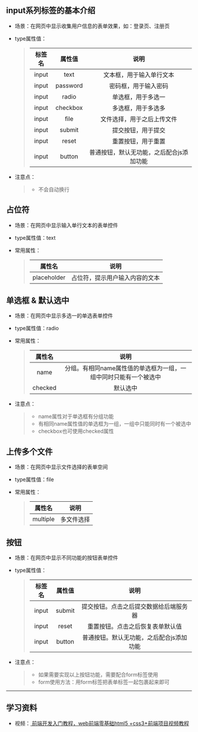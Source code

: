 ## input系列标签的基本介绍

- 场景：在网页中显示收集用户信息的表单效果，如：登录页、注册页  
- type属性值：  

    > | 标签名 | 属性值 | 说明 |
    > | :--: | :--: | :--: | 
    > | input | text | 文本框，用于输入单行文本 |
    > | input | password | 密码框，用于输入密码 |
    > | input | radio | 单选框，用于多选一 |
    > | input | checkbox | 多选框，用于多选多 |
    > | input | file | 文件选择，用于之后上传文件 |
    > | input | submit | 提交按钮，用于提交 |
    > | input | reset | 重置按钮，用于重置 |
    > | input | button | 普通按钮，默认无功能，之后配合js添加功能 |

- 注意点：
    > - 不会自动换行  

## 占位符  

- 场景：在网页中显示输入单行文本的表单控件  
- type属性值：text  
- 常用属性：  

    > | 属性名 | 说明 |
    > | :--: | :--: |
    > | placeholder | 占位符，提示用户输入内容的文本 |

## 单选框 & 默认选中  
- 场景：在网页中显示多选一的单选表单控件  
- type属性值：radio  
- 常用属性：  

    > | 属性名 | 说明 |
    > | :--: | :--: |
    > | name | 分组。有相同name属性值的单选框为一组，一组中同时只能有一个被选中 |
    > | checked | 默认选中 |  

- 注意点：  
    > - name属性对于单选框有分组功能  
    > - 有相同name属性值的单选框为一组，一组中只能同时有一个被选中  
    > - checkbox也可使用checked属性  

## 上传多个文件  
- 场景：在网页中显示文件选择的表单空间  
- type属性值：file  
- 常用属性：  

    > | 属性名 | 说明 |
    > | :--: | :--: |
    > | multiple | 多文件选择 |

## 按钮  
- 场景：在网页中显示不同功能的按钮表单控件  
- type属性值：  

    > | 标签名 | 属性值 | 说明 |
    > | :--: | :--: | :--: | 
    > | input | submit | 提交按钮。点击之后提交数据给后端服务器 |
    > | input | reset | 重置按钮。点击之后恢复表单默认值 |
    > | input | button | 普通按钮。默认无功能，之后配合js添加功能 |

- 注意点：  
    > - 如果需要实现以上按钮功能，需要配合form标签使用  
    > - form使用方法：用form标签把表单标签一起包裹起来即可  

---

## 学习资料   
- 视频：<a href="https://www.bilibili.com/video/BV1Kg411T7t9?spm_id_from=333.788.videopod.episodes&vd_source=0af3f3aee70186db0ff8b48dc6b2a415&p=32"> 前端开发入门教程，web前端零基础html5 +css3+前端项目视频教程